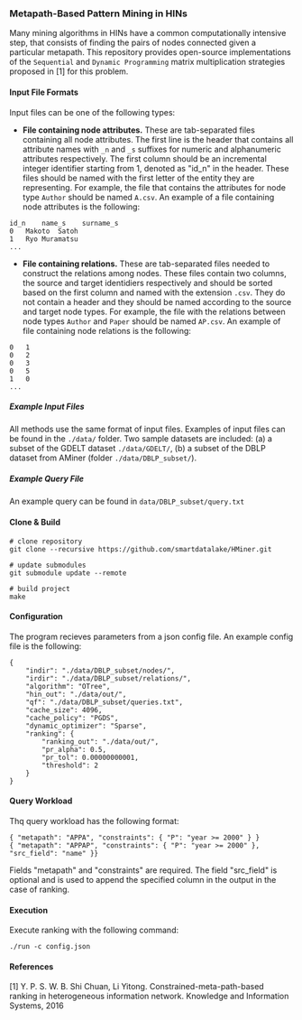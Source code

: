### Metapath-Based Pattern Mining in HINs

Many mining algorithms in HINs have a common computationally intensive step, that consists of finding the pairs of nodes connected given a particular metapath.
This repository provides open-source implementations of the `Sequential` and `Dynamic Programming` matrix multiplication strategies proposed in [1] for this problem.

#### Input File Formats

Input files can be one of the following types:

* **File containing node attributes.** These are tab-separated files containing all node attributes. The first line is the header that contains all attribute names with `_n` and `_s` suffixes for numeric and alphanumeric attributes respectively.
The first column should be an incremental integer identifier starting from 1, denoted as "id_n" in the header. These files should be named with the first letter of the entity they are representing. For example, the file that contains the attributes for node type `Author` should be named `A.csv`. An example of a file containing node attributes is the following: 

```
id_n	name_s    surname_s
0	Makoto  Satoh
1	Ryo Muramatsu
...
```

* **File containing relations.** These are tab-separated files needed to construct the relations among nodes. These files contain two columns, the source and target identidiers respectively and should be sorted based on the first column and named with the extension `.csv`. They do not contain a header and they should be named according to the source and target node types. For example, the file with the relations between node types `Author` and `Paper` should be named `AP.csv`. An example of file containing node relations is the following: 

```
0	1
0	2
0	3
0	5
1	0
...
```

##### Example Input Files

All methods use the same format of input files. Examples of input files can be found in the `./data/` folder. Two sample datasets are included: (a) a subset of the GDELT dataset  `./data/GDELT/`, (b) a subset of the DBLP dataset from AMiner (folder `./data/DBLP_subset/`).

##### Example Query File

An example query can be found in `data/DBLP_subset/query.txt`

#### Clone & Build

```
# clone repository
git clone --recursive https://github.com/smartdatalake/HMiner.git

# update submodules
git submodule update --remote

# build project
make
```

#### Configuration 
The program recieves parameters from a json config file. An example config file is the following: 
```
{
    "indir": "./data/DBLP_subset/nodes/",
    "irdir": "./data/DBLP_subset/relations/",
    "algorithm": "OTree",
    "hin_out": "./data/out/",
    "qf": "./data/DBLP_subset/queries.txt",
    "cache_size": 4096,
    "cache_policy": "PGDS",
    "dynamic_optimizer": "Sparse",
    "ranking": {
        "ranking_out": "./data/out/",
        "pr_alpha": 0.5,
        "pr_tol": 0.00000000001,
        "threshold": 2
    }
}
```

#### Query Workload 
Thq query workload has the following format: 
```
{ "metapath": "APPA", "constraints": { "P": "year >= 2000" } }
{ "metapath": "APPAP", "constraints": { "P": "year >= 2000" }, "src_field": "name" }}
```
Fields "metapath" and "constraints" are required. 
The field "src_field" is optional and is used to append the specified column in the output in the case of ranking.

#### Execution

Execute ranking with the following command: 
```
./run -c config.json
```

#### References
[1] Y. P. S. W. B. Shi Chuan, Li Yitong. Constrained-meta-path-based ranking in heterogeneous information network. Knowledge and Information Systems, 2016
